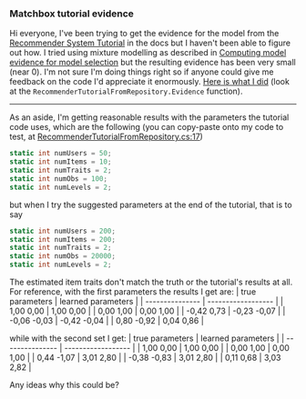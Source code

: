 ### Matchbox tutorial evidence

Hi everyone,
I've been trying to get the evidence for the model from the [Recommender System Tutorial](https://dotnet.github.io/infer/userguide/Recommender%20System.html) in the docs but I haven't been able to figure out how. I tried using mixture modelling as described in [Computing model evidence for model selection](https://dotnet.github.io/infer/userguide/Computing%20model%20evidence%20for%20model%20selection.html) but the resulting evidence has been very small (near 0). I'm not sure I'm doing things right so if anyone could give me feedback on the code I'd appreciate it enormously. [Here is what I did](https://github.com/makobot-sh/matchbox-evidence/blob/main/RecommenderTutorialFromRepository.cs#L258) (look at the `RecommenderTutorialFromRepository.Evidence` function).


---

As an aside, I'm getting reasonable results with the parameters the tutorial code uses, which are the following (you can copy-paste onto my code to test, at [RecommenderTutorialFromRepository.cs:17](https://github.com/makobot-sh/matchbox-evidence/blob/main/RecommenderTutorialFromRepository.cs#L17))
```c#
static int numUsers = 50;
static int numItems = 10;
static int numTraits = 2;
static int numObs = 100;
static int numLevels = 2;
```
but when I try the suggested parameters at the end of the tutorial, that is to say
```c#
static int numUsers = 200;
static int numItems = 200;
static int numTraits = 2;
static int numObs = 20000;
static int numLevels = 2;
```
The estimated item traits don't match the truth or the tutorial's results at all. For reference, with the first parameters the results I get are:
| true parameters | learned parameters |
| --------------- | ------------------ |
| 1,00    0,00 | 1,00    0,00 |
| 0,00    1,00 | 0,00    1,00 |
| -0,42    0,73 | -0,23    -0,07 |
| -0,06    -0,03 | -0,42    -0,04 |
| 0,80    -0,92 | 0,04    0,86 |

while with the second set I get:
| true parameters | learned parameters |
| --------------- | ------------------ |
| 1,00    0,00 | 1,00    0,00 |
| 0,00    1,00 | 0,00    1,00 |
| 0,44    -1,07 | 3,01    2,80 |
| -0,38    -0,83 | 3,01    2,80 |
| 0,11    0,68 | 3,03    2,82 |

Any ideas why this could be?